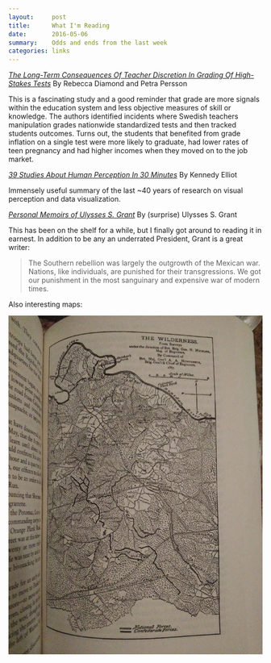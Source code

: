 ```yaml
---
layout:     post
title:      What I'm Reading 
date:       2016-05-06
summary:    Odds and ends from the last week
categories: links
---
```


*<a href = "http://papers.nber.org/tmp/97077-w22207.pdf" target = "_blank">The Long-Term Consequences Of Teacher Discretion In Grading Of High-Stakes Tests</a>*
By Rebecca Diamond and Petra Persson

This is a fascinating study and a good reminder that grade are more signals within the education system and less objective measures of skill or knowledge. The authors identified incidents where Swedish teachers manipulation grades nationwide standardized tests and then tracked students outcomes. Turns out, the students that benefited from grade inflation on a single test were more likely to graduate, had lower rates of teen pregnancy and had higher incomes when they moved on to the job market. 


*<a href = "https://medium.com/@kennelliott/39-studies-about-human-perception-in-30-minutes-4728f9e31a73#.ub8hp9mye" target = "_blank">39 Studies About Human Perception In 30 Minutes</a>*
By Kennedy Elliot

Immensely useful summary of the last ~40 years of research on visual perception and data visualization.


*<a href = "http://www.strandbooks.com/index.cfm/fuseaction/product.guidedBrowse/page/1/showAll/0/?authors=Ulysses%20S.%20Grant" target = "_blank">Personal Memoirs of Ulysses S. Grant</a>*
By (surprise) Ulysses S. Grant

This has been on the shelf for a while, but I finally got around to reading it in earnest. In addition to be any an underrated President, Grant is a great writer: 

>The Southern rebellion was largely the outgrowth of the Mexican war. Nations, like individuals, are punished for their transgressions. We got our punishment in the most sanguinary and expensive war of modern times.

Also interesting maps: 

![](/images/the_wilderness.jpg)

